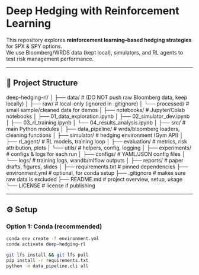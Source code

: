 # Deep Hedging with Reinforcement Learning

This repository explores **reinforcement learning–based hedging strategies** for SPX & SPY options.  
We use Bloomberg/WRDS data (kept local), simulators, and RL agents to test risk management performance.  

---

## 📂 Project Structure

deep-hedging-rl/
│
├── data/ # (DO NOT push raw Bloomberg data, keep locally)
│ ├── raw/ # local-only (ignored in .gitignore)
│ └── processed/ # small sample/cleaned data for demos
│
├── notebooks/ # Jupyter/Colab notebooks
│ ├── 01_data_exploration.ipynb
│ ├── 02_simulator_dev.ipynb
│ ├── 03_rl_training.ipynb
│ └── 04_results_analysis.ipynb
│
├── src/ # main Python modules
│ ├── data_pipeline/ # wrds/bloomberg loaders, cleaning functions
│ ├── simulator/ # hedging environment (Gym API)
│ ├── rl_agent/ # RL models, training loop
│ ├── evaluation/ # metrics, risk attribution, plots
│ └── utils/ # helpers, config, logging
│
├── experiments/ # configs & logs for each run
│ ├── configs/ # YAML/JSON config files
│ └── logs/ # training logs, wandb/mlflow outputs
│
├── reports/ # paper drafts, figures, slides
│
├── requirements.txt # pinned dependencies
├── environment.yml # optional, for conda setup
├── .gitignore # makes sure raw data is excluded
├── README.md # project overview, setup, usage
└── LICENSE # license if publishing



---

## ⚙️ Setup

### Option 1: Conda (recommended)
```bash
conda env create -f environment.yml
conda activate deep-hedging-rl

git lfs install && git lfs pull
pip install -r requirements.txt
python -m data_pipeline.cli all

